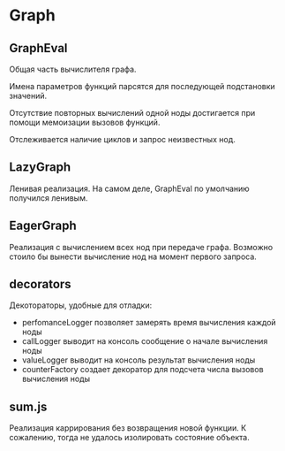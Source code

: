 # Graph
## GraphEval
Общая часть вычислителя графа. 

Имена параметров функций парсятся для последующей подстановки значений. 

Отсутствие повторных вычислений одной ноды достигается при помощи мемоизации вызовов функций. 

Отслеживается наличие циклов и запрос неизвестных нод.
## LazyGraph
Ленивая реализация. На самом деле, GraphEval по умолчанию получился ленивым.
## EagerGraph
Реализация с вычислением всех нод при передаче графа. Возможно стоило бы вынести вычисление нод на момент первого запроса.
## decorators
Декотораторы, удобные для отладки:
* perfomanceLogger позволяет замерять время вычисления каждой ноды
* callLogger выводит на консоль сообщение о начале вычисления ноды
* valueLogger выводит на консоль результат вычисления ноды
* counterFactory создает декоратор для подсчета числа вызовов вычисления ноды

## sum.js
Реализация каррирования без возвращения новой функции. К сожалению, тогда не удалось изолировать состояние объекта.
